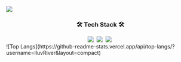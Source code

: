 <img src="https://capsule-render.vercel.app/api?type=wave&color=auto&height=300&section=header&text=클라우드%20엔지니어-nl-20이충민%20입니다.&fontSize=90" />
<h3 align="center">🛠 Tech Stack 🛠</h3>
<div align="center">
  <img src="https://img.shields.io/badge/git-F05033.svg?style=for-the-badge&logo=git&logoColor=white" />&nbsp
  <img src="https://img.shields.io/badge/github-181717.svg?style=for-the-badge&logo=github&logoColor=white" />&nbsp
  <img src="https://img.shields.io/badge/Notion-F3F3F3.svg?style=for-the-badge&logo=notion&logoColor=black" />&nbsp
</div>
![Top Langs](https://github-readme-stats.vercel.app/api/top-langs/?username=IluvRiver&layout=compact)
